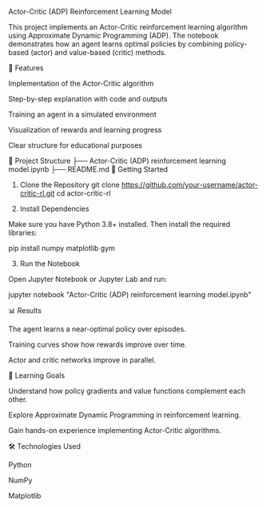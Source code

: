 Actor-Critic (ADP) Reinforcement Learning Model

This project implements an Actor-Critic reinforcement learning algorithm using Approximate Dynamic Programming (ADP). The notebook demonstrates how an agent learns optimal policies by combining policy-based (actor) and value-based (critic) methods.

📌 Features

Implementation of the Actor-Critic algorithm

Step-by-step explanation with code and outputs

Training an agent in a simulated environment

Visualization of rewards and learning progress

Clear structure for educational purposes

📂 Project Structure
├── Actor-Critic (ADP) reinforcement learning model.ipynb 
├── README.md 
🚀 Getting Started
1. Clone the Repository
git clone https://github.com/your-username/actor-critic-rl.git
cd actor-critic-rl

2. Install Dependencies

Make sure you have Python 3.8+ installed. Then install the required libraries:

pip install numpy matplotlib gym

3. Run the Notebook

Open Jupyter Notebook or Jupyter Lab and run:

jupyter notebook "Actor-Critic (ADP) reinforcement learning model.ipynb"

📊 Results

The agent learns a near-optimal policy over episodes.

Training curves show how rewards improve over time.

Actor and critic networks improve in parallel.

📖 Learning Goals

Understand how policy gradients and value functions complement each other.

Explore Approximate Dynamic Programming in reinforcement learning.

Gain hands-on experience implementing Actor-Critic algorithms.

🛠️ Technologies Used

Python

NumPy

Matplotlib
